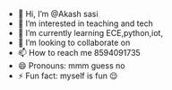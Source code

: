 - 👋 Hi, I’m @Akash sasi
- 👀 I’m interested in teaching and tech
- 🌱 I’m currently learning ECE,python,iot, 
- 💞️ I’m looking to collaborate on 
- 📫 How to reach me 8594091735
- 😄 Pronouns: mmm guess no
- ⚡ Fun fact: myself is fun 😌

<!---
Aghooo/Aghooo is a ✨ special ✨ repository because its `README.md` (this file) appears on your GitHub profile.
You can click the Preview link to take a look at your changes.
--->
